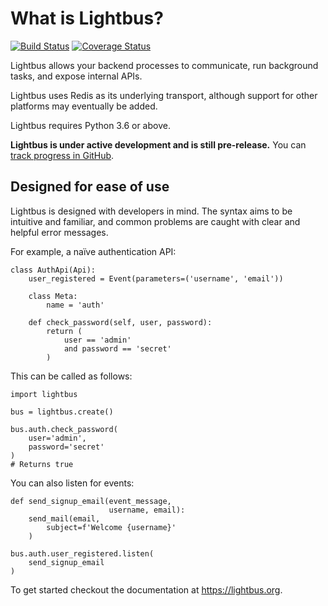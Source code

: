 # What is Lightbus?

[![Build Status](https://travis-ci.org/adamcharnock/lightbus.svg?branch=master)](https://travis-ci.org/adamcharnock/lightbus)
[![Coverage Status](https://coveralls.io/repos/github/adamcharnock/lightbus/badge.svg?branch=master)](https://coveralls.io/github/adamcharnock/lightbus?branch=master)

Lightbus allows your backend processes to communicate, run background tasks,
and expose internal APIs.

Lightbus uses Redis as its underlying transport, although support
for other platforms may eventually be added.

Lightbus requires Python 3.6 or above.

**Lightbus is under active development and is still pre-release.**
You can [track progress in GitHub][issue-1].

## Designed for ease of use

Lightbus is designed with developers in mind. The syntax aims to
be intuitive and familiar, and common problems are caught with
clear and helpful error messages.

For example, a naïve authentication API:

```python3
class AuthApi(Api):
    user_registered = Event(parameters=('username', 'email'))

    class Meta:
        name = 'auth'

    def check_password(self, user, password):
        return (
            user == 'admin'
            and password == 'secret'
        )
```

This can be called as follows:

```python3
import lightbus

bus = lightbus.create()

bus.auth.check_password(
    user='admin',
    password='secret'
)
# Returns true
```

You can also listen for events:

```python3
def send_signup_email(event_message,
                      username, email):
    send_mail(email,
        subject=f'Welcome {username}'
    )

bus.auth.user_registered.listen(
    send_signup_email
)
```

To get started checkout the documentation at https://lightbus.org.

[issue-1]: https://github.com/adamcharnock/lightbus/issues/1
